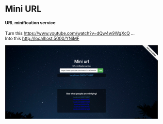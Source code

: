# Mini URL
#### URL minification service
Turn this <https://www.youtube.com/watch?v=dQw4w9WgXcQ> ...  
Into this <http://localhost:5000/YNiMF>

![mini url image](./screenshot.png?raw=true)
